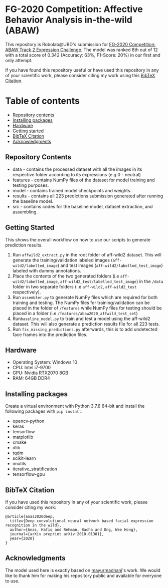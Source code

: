 # FG-2020 Competition: Affective Behavior Analysis in-the-wild (ABAW)
This repository is Robolab@UBD's submission for [FG-2020 Competition: ABAW Track 2 Expression Challenge](https://ibug.doc.ic.ac.uk/resources/fg-2020-competition-affective-behavior-analysis/). The model was ranked 8th out of 12 with a total score of 0.342 (Accuracy: 63%, F1-Score: 20%) in our first and only attempt. 

If you have found this repository useful or have used this repository in any of your scientific work, please consider citing my work using this [BibTeX Citation](#bibtex-citation).

# Table of contents
* [Repository contents](#repository-contents)
* [Installing packages](#installing-packages)
* [Hardware](#hardware)
* [Getting started](#getting-started)
* [BibTeX Citation](#bibtex-citation)
* [Acknowledgments](#acknowledgments)

## Repository Contents

* data - contains the processed dataset with all the images in its respective folder according to its expressions (e.g 0 - neutral)
* features - contains NumPy files of the dataset for model training and testing purposes.
* model - contains trained model checkpoints and weights.
* results - contains all 223 predictions submission generated after running the baseline model.
* src - contains codes for the baseline model, dataset extraction, and assembling.

## Getting Started
This shows the overall workflow on how to use our scripts to generate prediction results.

1. Run `affwild2_extract.py` in the root folder of aff-wild2 dataset. This will generate the training/validation labeled images (`aff-wild2/labelled_image`) and test images (`aff-wild2/labelled_test_image`) labeled with dummy annotations.
2. Place the contents of the two generated folders (i.e `aff-wild2/labelled_image`, `aff-wild2_test/labelled_test_image`) in the `/data` folder in two separate folders (i.e `aff-wild2`, `aff-wild2_test` respectively).
3. Run `assembler.py` to generate NumPy files which are required for both training and testing. The NumPy files for training/validation can be placed in the folder of `/features` while NumPy files for testing should be placed in a folder (i.e `/features/abaw2020_affwild_test_set`)
4. Run`baseline_model.py` to train and test a model using the aff-wild2 dataset. This will also generate a prediction results file for all 223 tests.
5. Run `fix_missing_predictions.py` afterwards, this is to add undetected face frames into the prediction files.

## Hardware
* Operating System: Windows 10
* CPU: Intel i7-9700
* GPU: Nvidia RTX2070 8GB
* RAM: 64GB DDR4

## Installing packages
Create a virtual environment with Python 3.7.6 64-bit and install the following packages with `pip install`: <br />
* opencv-python
* keras
* tensorflow
* matplotlib
* cmake
* dlib
* tqdm
* scikit-learn
* imutils
* iterative_stratification
* tensorflow-gpu

## BibTeX Citation
If you have used this repository in any of your scientific work, please consider citing my work:
```
@article{anas2020deep,
  title={Deep convolutional neural network based facial expression recognition in the wild},
  author={Anas, Hafiq and Rehman, Bacha and Ong, Wee Hong},
  journal={arXiv preprint arXiv:2010.01301},
  year={2020}
}
```

## Acknowledgments
The model used here is exactly based on [mayurmadnani](https://github.com/mayurmadnani/fer/blob/master/FER_CNN.ipynb)'s work. We would like to thank him for making his repository public and available for everyone to use.
